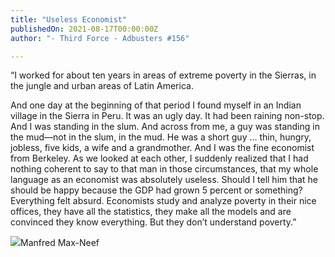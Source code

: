 ```yaml
---
title: "Useless Economist"
publishedOn: 2021-08-17T00:00:00Z
author: "- Third Force - Adbusters #156"

---
```


“I worked for about ten years in areas of extreme poverty in the Sierras, in the jungle and urban areas of Latin America.

And one day at the beginning of that period I found myself in an Indian village in the Sierra in Peru. It was an ugly day. It had been raining non-stop. And I was standing in the slum. And across from me, a guy was standing in the mud—not in the slum, in the mud. He was a short guy … thin, hungry, jobless, five kids, a wife and a grandmother. And I was the fine economist from Berkeley. As we looked at each other, I suddenly realized that I had nothing coherent to say to that man in those circumstances, that my whole language as an economist was absolutely useless. Should I tell him that he should be happy because the GDP had grown 5 percent or something? Everything felt absurd. Economists study and analyze poverty in their nice offices, they have all the statistics, they make all the models and are convinced they know everything. But they don’t understand poverty.”

![](/images/articles/611c28aa88424b1561dd7dfe_manfred_max-neef_450x626_1.jpg)Manfred Max-Neef‍